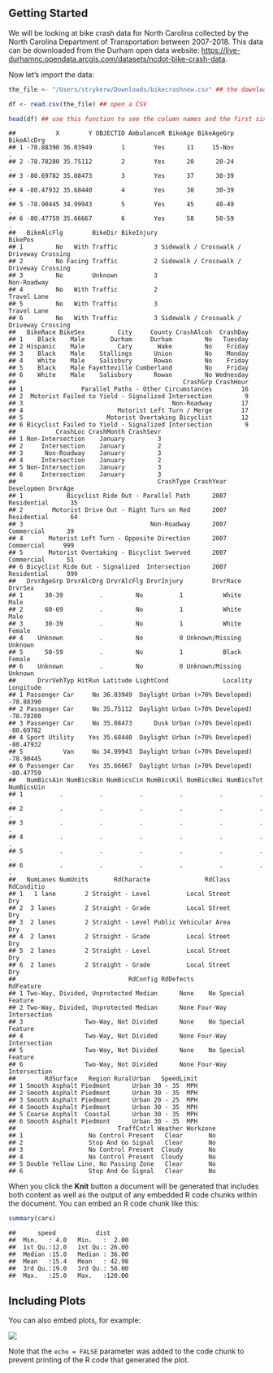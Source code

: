 Getting Started
---------------

We will be looking at bike crash data for North Carolina collected by
the North Carolina Department of Transportation between 2007-2018. This
data can be downloaded from the Durham open data website:
<a href="https://live-durhamnc.opendata.arcgis.com/datasets/ncdot-bike-crash-data" class="uri">https://live-durhamnc.opendata.arcgis.com/datasets/ncdot-bike-crash-data</a>.

Now let’s import the data:

``` r
the_file <- "/Users/strykerw/Downloads/bikecrashnew.csv" ## the downloaded file should say NCDOT_Bike_Crash_Data. I changed the file name for personal purposes, but you should import according to how you saved it on your computer. Just make sure the file is CSV format

df <- read.csv(the_file) ## open a CSV

head(df) ## use this function to see the column names and the first six rows of the data.frame (df) we opened
```

    ##           X        Y OBJECTID AmbulanceR BikeAge BikeAgeGrp BikeAlcDrg
    ## 1 -78.88390 36.03949        1        Yes      11     15-Nov          .
    ## 2 -78.78280 35.75112        2        Yes      20      20-24          .
    ## 3 -80.69782 35.08473        3        Yes      37      30-39          .
    ## 4 -80.47932 35.68440        4        Yes      30      30-39          .
    ## 5 -78.90445 34.99943        5        Yes      45      40-49          .
    ## 6 -80.47759 35.66667        6        Yes      58      50-59          .
    ##   BikeAlcFlg        BikeDir BikeInjury                                  BikePos
    ## 1         No   With Traffic          3 Sidewalk / Crosswalk / Driveway Crossing
    ## 2         No Facing Traffic          2 Sidewalk / Crosswalk / Driveway Crossing
    ## 3         No        Unknown          3                              Non-Roadway
    ## 4         No   With Traffic          2                              Travel Lane
    ## 5         No   With Traffic          3                              Travel Lane
    ## 6         No   With Traffic          3 Sidewalk / Crosswalk / Driveway Crossing
    ##   BikeRace BikeSex         City     County CrashAlcoh  CrashDay
    ## 1    Black    Male       Durham     Durham         No   Tuesday
    ## 2 Hispanic    Male         Cary       Wake         No    Friday
    ## 3    Black    Male    Stallings      Union         No    Monday
    ## 4    White    Male    Salisbury      Rowan         No    Friday
    ## 5    Black    Male Fayetteville Cumberland         No    Friday
    ## 6    White    Male    Salisbury      Rowan         No Wednesday
    ##                                              CrashGrp CrashHour
    ## 1                Parallel Paths - Other Circumstances        16
    ## 2  Motorist Failed to Yield - Signalized Intersection         9
    ## 3                                         Non-Roadway        17
    ## 4                          Motorist Left Turn / Merge        17
    ## 5                       Motorist Overtaking Bicyclist        12
    ## 6 Bicyclist Failed to Yield - Signalized Intersection         9
    ##           CrashLoc CrashMonth CrashSevr
    ## 1 Non-Intersection    January         3
    ## 2     Intersection    January         2
    ## 3      Non-Roadway    January         3
    ## 4     Intersection    January         2
    ## 5 Non-Intersection    January         3
    ## 6     Intersection    January         3
    ##                                       CrashType CrashYear  Developmen DrvrAge
    ## 1            Bicyclist Ride Out - Parallel Path      2007 Residential      35
    ## 2        Motorist Drive Out - Right Turn on Red      2007 Residential      64
    ## 3                                   Non-Roadway      2007  Commercial      39
    ## 4       Motorist Left Turn - Opposite Direction      2007  Commercial     999
    ## 5       Motorist Overtaking - Bicyclist Swerved      2007  Commercial      51
    ## 6 Bicyclist Ride Out - Signalized  Intersection      2007 Residential     999
    ##   DrvrAgeGrp DrvrAlcDrg DrvrAlcFlg DrvrInjury        DrvrRace DrvrSex
    ## 1      30-39          .         No          1           White    Male
    ## 2      60-69          .         No          1           White    Male
    ## 3      30-39          .         No          1           White  Female
    ## 4    Unknown          .         No          0 Unknown/Missing Unknown
    ## 5      50-59          .         No          1           Black  Female
    ## 6    Unknown          .         No          0 Unknown/Missing Unknown
    ##      DrvrVehTyp HitRun Latitude LightCond               Locality Longitude
    ## 1 Passenger Car     No 36.03949  Daylight Urban (>70% Developed) -78.88390
    ## 2 Passenger Car     No 35.75112  Daylight Urban (>70% Developed) -78.78280
    ## 3 Passenger Car     No 35.08473      Dusk Urban (>70% Developed) -80.69782
    ## 4 Sport Utility    Yes 35.68440  Daylight Urban (>70% Developed) -80.47932
    ## 5           Van     No 34.99943  Daylight Urban (>70% Developed) -78.90445
    ## 6 Passenger Car    Yes 35.66667  Daylight Urban (>70% Developed) -80.47759
    ##   NumBicsAin NumBicsBin NumBicsCin NumBicsKil NumBicsNoi NumBicsTot NumBicsUin
    ## 1          .          .          .          .          .          .          .
    ## 2          .          .          .          .          .          .          .
    ## 3          .          .          .          .          .          .          .
    ## 4          .          .          .          .          .          .          .
    ## 5          .          .          .          .          .          .          .
    ## 6          .          .          .          .          .          .          .
    ##   NumLanes NumUnits       RdCharacte               RdClass RdConditio
    ## 1   1 lane        2 Straight - Level          Local Street        Dry
    ## 2  3 lanes        2 Straight - Grade          Local Street        Dry
    ## 3  2 lanes        2 Straight - Level Public Vehicular Area        Dry
    ## 4  2 lanes        2 Straight - Grade          Local Street        Dry
    ## 5  2 lanes        2 Straight - Level          Local Street        Dry
    ## 6  2 lanes        2 Straight - Grade          Local Street        Dry
    ##                               RdConfig RdDefects             RdFeature
    ## 1 Two-Way, Divided, Unprotected Median      None    No Special Feature
    ## 2 Two-Way, Divided, Unprotected Median      None Four-Way Intersection
    ## 3                 Two-Way, Not Divided      None    No Special Feature
    ## 4                 Two-Way, Not Divided      None Four-Way Intersection
    ## 5                 Two-Way, Not Divided      None    No Special Feature
    ## 6                 Two-Way, Not Divided      None Four-Way Intersection
    ##        RdSurface   Region RuralUrban   SpeedLimit
    ## 1 Smooth Asphalt Piedmont      Urban 30 - 35  MPH
    ## 2 Smooth Asphalt Piedmont      Urban 30 - 35  MPH
    ## 3 Smooth Asphalt Piedmont      Urban 20 - 25  MPH
    ## 4 Smooth Asphalt Piedmont      Urban 30 - 35  MPH
    ## 5 Coarse Asphalt  Coastal      Urban 30 - 35  MPH
    ## 6 Smooth Asphalt Piedmont      Urban 30 - 35  MPH
    ##                            TraffCntrl Weather Workzone
    ## 1                  No Control Present   Clear       No
    ## 2                  Stop And Go Signal   Clear       No
    ## 3                  No Control Present  Cloudy       No
    ## 4                  No Control Present  Cloudy       No
    ## 5 Double Yellow Line, No Passing Zone   Clear       No
    ## 6                  Stop And Go Signal   Clear       No

When you click the **Knit** button a document will be generated that
includes both content as well as the output of any embedded R code
chunks within the document. You can embed an R code chunk like this:

``` r
summary(cars)
```

    ##      speed           dist       
    ##  Min.   : 4.0   Min.   :  2.00  
    ##  1st Qu.:12.0   1st Qu.: 26.00  
    ##  Median :15.0   Median : 36.00  
    ##  Mean   :15.4   Mean   : 42.98  
    ##  3rd Qu.:19.0   3rd Qu.: 56.00  
    ##  Max.   :25.0   Max.   :120.00

Including Plots
---------------

You can also embed plots, for example:

![](testcrash_files/figure-markdown_github/pressure-1.png)

Note that the `echo = FALSE` parameter was added to the code chunk to
prevent printing of the R code that generated the plot.
